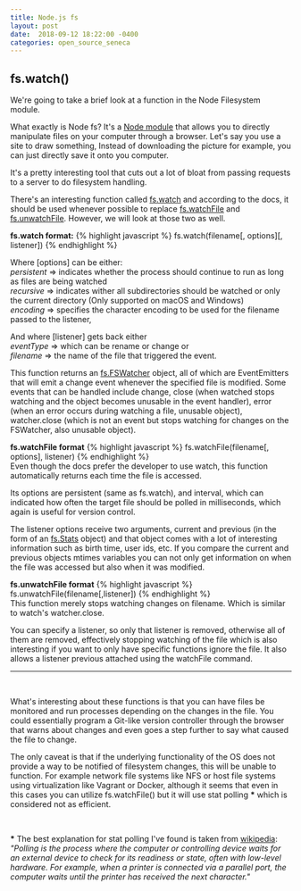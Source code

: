 ```yaml
---
title: Node.js fs
layout: post
date:  2018-09-12 18:22:00 -0400
categories: open_source_seneca
---
```

## fs.watch()

We're going to take a brief look at a function in the Node Filesystem module.

What exactly is Node fs? It's a [Node module](https://nodejs.org/api/fs.html) that allows you to directly manipulate files on your computer through a browser. Let's say you use a site to draw something, Instead of downloading the picture for example, you can just directly save it onto you computer.

It's a pretty interesting tool that cuts out a lot of bloat from passing requests
to a server to do filesystem handling.

There's an interesting function called [fs.watch](https://nodejs.org/api/fs.html#fs_fs_watch_filename_options_listener) and according to the docs,
it should be used whenever possible to replace [fs.watchFile](https://nodejs.org/api/fs.html#fs_fs_watchfile_filename_options_listener) and [fs.unwatchFile](https://nodejs.org/api/fs.html#fs_fs_unwatchfile_filename_listener).
However, we will look at those two as well.

**fs.watch format:**
{% highlight javascript %}
fs.watch(filename[, options][, listener])
{% endhighlight %}

Where [options] can be either:   
_persistent_ => indicates whether the process should continue to run as long as files are being watched  
_recursive_ => indicates wither all subdirectories should be watched or only the current directory (Only supported on macOS and Windows)  
_encoding_ => specifies the character encoding to be used for the filename passed to the listener,

And where [listener] gets back either  
_eventType_ => which can be rename or change or  
_filename_ => the name of the file that triggered the event.

This function returns an [fs.FSWatcher](https://nodejs.org/api/fs.html#fs_class_fs_fswatcher) object, all of which are EventEmitters that
will emit a change event whenever the specified file is modified. Some events that
can be handled include change, close (when watched stops watching and the object becomes unusable in the event handler), error (when an error occurs during watching
  a file, unusable object), watcher.close (which is not an event but stops watching for changes on
  the FSWatcher, also unusable object).

**fs.watchFile format**
{% highlight javascript %}
fs.watchFile(filename[, options], listener)
{% endhighlight %}  
Even though the docs prefer the developer to use watch, this function automatically
returns each time the file is accessed.

Its options are persistent (same as fs.watch), and interval, which can indicated
how often the target file should be polled in milliseconds, which again is useful
for version control.

The listener options receive two arguments, current and previous (in the form of an
[fs.Stats](https://nodejs.org/api/fs.html#fs_class_fs_stats) object) and that object comes with a lot of interesting information such as birth time, user ids, etc. If you compare the current and previous objects mtimes variables you can not only get
information on when the file was accessed but also when it was modified.

**fs.unwatchFile format**
{% highlight javascript %}
fs.unwatchFile(filename[,listener])
{% endhighlight %}  
This function merely stops watching changes on filename. Which is similar to watch's
watcher.close.

You can specify a listener, so only that listener is removed, otherwise all of them are removed, effectively stopping watching of the file which is also interesting
if you want to only have specific functions ignore the file. It also allows a
listener previous attached using the watchFile command.

----  
<br />

What's interesting about these functions is that you can have files be monitored
and run processes depending on the changes in the file. You could essentially
program a Git-like version controller through the browser that warns about changes
and even goes a step further to say what caused the file to change.

The only caveat is that if the underlying functionality of the OS does not provide
a way to be notified of filesystem changes, this will be unable to function. For example network file systems like NFS or host file systems using virtualization like
Vagrant or Docker, although it seems that even in this cases you can utilize
fs.watchFile() but it will use stat polling __*__ which is considered not as efficient.  

<br />

__*__ The best explanation for stat polling I've found is taken from [wikipedia](https://en.wikipedia.org/wiki/Polling_(computer_science)):  
_"Polling is the process where the computer or controlling device waits for an external device to check for its readiness or state, often with low-level hardware. For example, when a printer is connected via a parallel port, the computer waits until the printer has received the next character."_

